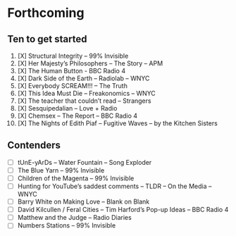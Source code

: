 
# Forthcoming

## Ten to get started

1. [X] Structural Integrity – 99% Invisible
2. [X] Her Majesty’s Philosophers – The Story – APM
3. [X] The Human Button - BBC Radio 4
4. [X] Dark Side of the Earth – Radiolab – WNYC
5. [X] Everybody SCREAM!!! – The Truth
6. [X] This Idea Must Die – Freakonomics – WNYC
7. [X] The teacher that couldn’t read – Strangers
8. [X] Sesquipedalian – Love + Radio
9. [X] Chemsex – The Report – BBC Radio 4
10. [X] The Nights of Edith Piaf – Fugitive Waves – by the Kitchen Sisters

## Contenders

- [ ] tUnE-yArDs – Water Fountain – Song Exploder
- [ ] The Blue Yarn – 99% Invisible
- [ ] Children of the Magenta – 99% Invisible
- [ ] Hunting for YouTube’s saddest comments – TLDR – On the Media – WNYC
- [ ] Barry White on Making Love – Blank on Blank
- [ ] David Kilcullen / Feral Cities – Tim Harford’s Pop-up Ideas – BBC Radio 4
- [ ] Matthew and the Judge – Radio Diaries
- [ ] Numbers Stations – 99% Invisible
